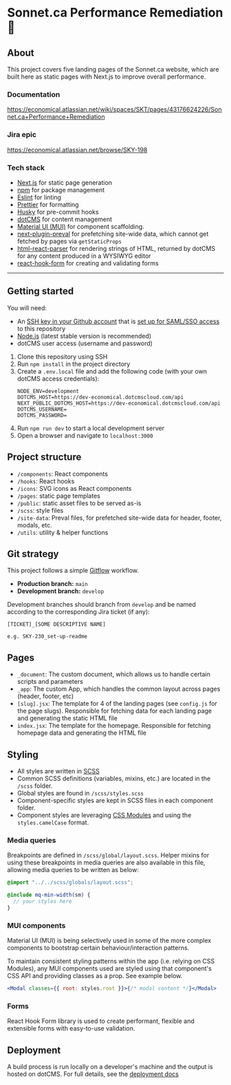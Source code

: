 # Sonnet.ca Performance Remediation 🚀

## About

This project covers five landing pages of the Sonnet.ca website, which are built here as static pages with Next.js to improve overall performance.

### Documentation

https://economical.atlassian.net/wiki/spaces/SKT/pages/43176624226/Sonnet.ca+Performance+Remediation

### Jira epic

https://economical.atlassian.net/browse/SKY-198

### Tech stack

- [Next.js](https://nextjs.org/) for static page generation
- [npm](https://www.npmjs.com/) for package management
- [Eslint](https://eslint.org/) for linting
- [Prettier](https://prettier.io/) for formatting
- [Husky](https://github.com/typicode/husky) for pre-commit hooks
- [dotCMS](https://www.dotcms.com/) for content management
- [Material UI (MUI)](https://mui.com/material-ui) for component scaffolding.
- [next-plugin-preval](https://github.com/ricokahler/next-plugin-preval) for prefetching site-wide data, which cannot get fetched by pages via `getStaticProps`
- [html-react-parser](https://github.com/remarkablemark/html-react-parser) for rendering strings of HTML, returned by dotCMS for any content produced in a WYSIWYG editor
- [react-hook-form](https://github.com/react-hook-form/react-hook-form) for creating and validating forms

---

## Getting started

You will need:

- An [SSH key in your Github account](https://docs.github.com/en/authentication/connecting-to-github-with-ssh/adding-a-new-ssh-key-to-your-github-account) that is [set up for SAML/SSO access](https://docs.github.com/en/enterprise-cloud@latest/authentication/authenticating-with-saml-single-sign-on/authorizing-an-ssh-key-for-use-with-saml-single-sign-on) to this repository
- [Node.js](https://nodejs.org/en/) (latest stable version is recommended)
- dotCMS user access (username and password)

1. Clone this repository using SSH
1. Run `npm install` in the project directory
1. Create a `.env.local` file and add the following code (with your own dotCMS access credentials):
   ```
   NODE_ENV=development
   DOTCMS_HOST=https://dev-economical.dotcmscloud.com/api
   NEXT_PUBLIC_DOTCMS_HOST=https://dev-economical.dotcmscloud.com/api
   DOTCMS_USERNAME=
   DOTCMS_PASSWORD=
   ```
1. Run `npm run dev` to start a local development server
1. Open a browser and navigate to `localhost:3000`

## Project structure

- `/components`: React components
- `/hooks`: React hooks
- `/icons`: SVG icons as React components
- `/pages`: static page templates
- `/public`: static asset files to be served as-is
- `/scss`: style files
- `/site-data`: Preval files, for prefetched site-wide data for header, footer, modals, etc.
- `/utils`: utility & helper functions

## Git strategy

This project follows a simple [Gitflow](https://www.atlassian.com/git/tutorials/comparing-workflows/gitflow-workflow) workflow.

- **Production branch:** `main`
- **Development branch:** `develop`

Development branches should branch from `develop` and be named according to the corresponding Jira ticket (if any):

```
[TICKET]_[SOME DESCRIPTIVE NAME]

e.g. SKY-230_set-up-readme
```

## Pages

- `_document`: The custom document, which allows us to handle certain scripts and parameters
- `_app`: The custom App, which handles the common layout across pages (header, footer, etc)
- `[slug].jsx`: The template for 4 of the landing pages (see `config.js` for the page slugs). Responsible for fetching data for each landing page and generating the static HTML file
- `index.jsx`: The template for the homepage. Responsible for fetching homepage data and generating the HTML file

## Styling

- All styles are written in [SCSS](https://sass-lang.com/documentation/syntax#scss)
- Common SCSS definitions (variables, mixins, etc.) are located in the `/scss` folder.
- Global styles are found in `/scss/styles.scss`
- Component-specific styles are kept in SCSS files in each component folder.
- Component styles are leveraging [CSS Modules](https://github.com/css-modules/css-modules) and using the `styles.camelCase` format.

### Media queries

Breakpoints are defined in `/scss/global/layout.scss`. Helper mixins for using these breakpoints in media queries are also available in this file, allowing media queries to be written as below:

```scss
@import "../../scss/globals/layout.scss";

@include mq-min-width(sm) {
  // your styles here
}
```

### MUI components

Material UI (MUI) is being selectively used in some of the more complex components to bootstrap certain behaviour/interaction patterns.

To maintain consistent styling patterns within the app (i.e. relying on CSS Modules), any MUI components used are styled using that component's CSS API and providing classes as a prop. See example below.

```jsx
<Modal classes={{ root: styles.root }}>{/* modal content */}</Modal>
```

### Forms

React Hook Form library is used to create performant, flexible and extensible forms with easy-to-use validation.

## Deployment

A build process is run locally on a developer's machine and the output is hosted on dotCMS. For full details, see the [deployment docs](https://economical.atlassian.net/wiki/spaces/SKT/pages/43259985982/DotCMS+deployment)
